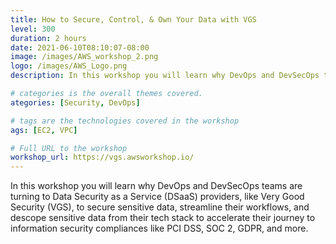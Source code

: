 ```yaml
---
title: How to Secure, Control, & Own Your Data with VGS
level: 300
duration: 2 hours
date: 2021-06-10T08:10:07-08:00
image: /images/AWS_workshop_2.png
logo: /images/AWS_Logo.png
description: In this workshop you will learn why DevOps and DevSecOps teams are turning to Data Security as a Service (DSaaS) providers, like Very Good Security (VGS), to secure sensitive data, streamline their workflows, and descope sensitive data from their tech stack to accelerate their journey to information security compliances like PCI DSS, SOC 2, GDPR, and more. 

# categories is the overall themes covered. 
ategories: [Security, DevOps]

# tags are the technologies covered in the workshop
ags: [EC2, VPC]

# Full URL to the workshop
workshop_url: https://vgs.awsworkshop.io/
---
```

In this workshop you will learn why DevOps and DevSecOps teams are turning to Data Security as a Service (DSaaS) providers, like Very Good Security (VGS), to secure sensitive data, streamline their workflows, and descope sensitive data from their tech stack to accelerate their journey to information security compliances like PCI DSS, SOC 2, GDPR, and more. 